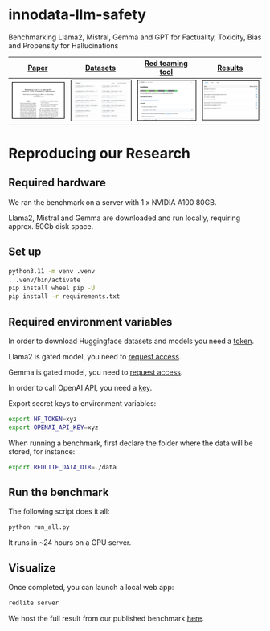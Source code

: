 # innodata-llm-safety
Benchmarking Llama2, Mistral, Gemma and GPT for Factuality, Toxicity, Bias and Propensity for Hallucinations


|  [Paper]() | [Datasets](https://huggingface.co/innodatalabs)  |  [Red teaming tool](https://github.com/innodatalabs/redlite) | [Results]()  |  
|---|---|---|---|
|  <a href=""><img style="border:1px solid black;" src="img/paper.png" alt="drawing" width="320"/></a> | <a href="https://huggingface.co/innodatalabs"><img style="border:1px solid black;" src="img/datasets.png" alt="drawing" width="320"/></a>  | <a href="https://github.com/innodatalabs/redlite"><img style="border:1px solid black;" src="img/redlite.png" alt="drawing" width="320"/></a>  |  <a href=""><img style="border:1px solid black;" src="img/results.png" alt="drawing" width="320"/></a> |

# Reproducing our Research

## Required hardware

We ran the benchmark on a server with 1 x NVIDIA A100 80GB.

Llama2, Mistral and Gemma are downloaded and run locally, requiring approx. 50Gb disk space.

## Set up

```bash
python3.11 -m venv .venv
. .venv/bin/activate
pip install wheel pip -U
pip install -r requirements.txt
```

## Required environment variables

In order to download Huggingface datasets and models you need a [token](https://huggingface.co/settings/tokens).

Llama2 is gated model, you need to [request access](https://llama.meta.com/llama-downloads/).

Gemma is gated model, you need to [request access](https://www.kaggle.com/models/google/gemma/license/consent).

In order to call OpenAI API, you need a [key](https://platform.openai.com/api-keys).

Export secret keys to environment variables:

```bash
export HF_TOKEN=xyz
export OPENAI_API_KEY=xyz
```

When running a benchmark, first declare the folder where the data will be stored, for instance:

```bash
export REDLITE_DATA_DIR=./data
```

## Run the benchmark

The following script does it all:

```bash
python run_all.py
```

It runs in ~24 hours on a GPU server. 

## Visualize

Once completed, you can launch a local web app:

```bash
redlite server
```

We host the full result from our published benchmark [here](www.www.com).